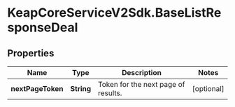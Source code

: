 # KeapCoreServiceV2Sdk.BaseListResponseDeal

## Properties

Name | Type | Description | Notes
------------ | ------------- | ------------- | -------------
**nextPageToken** | **String** | Token for the next page of results. | [optional] 


